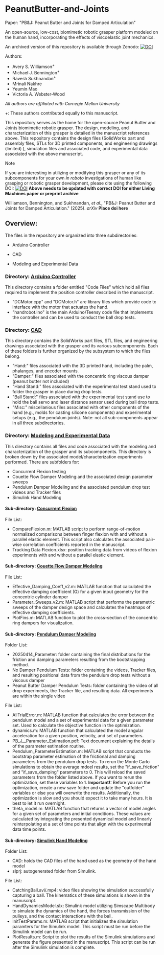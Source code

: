 # PeanutButter-and-Joints
Paper: "PB&J: Peanut Butter and Joints for Damped Articulation"

An open-source, low-cost, biomimetic robotic grasper platform modeled on the human hand, incorporating the effects of viscoelastic joint mechanics.

An archived version of this repository is available through Zenodo: [![DOI](https://zenodo.org/badge/doi/10.5281/zenodo.15257954.svg)](https://doi.org/10.5281/zenodo.15257954) 

Authors:

* Avery S. Williamson<sup>+</sup>
* Michael J. Bennington<sup>+</sup>
* Ravesh Sukhnandan<sup>+</sup>
* Mrinali Nakhre
* Yeumin Mao
* Victoria A. Webster-Wood

<i>All authors are affiliated with Carnegie Mellon University</i>

+: These authors contributed equally to this manuscript.

This repository serves as the home for the open-source Peanut Butter and Joints biomimetic robotic grasper. The design, modeling, and characterization of this grasper is detailed in the manuscript references above. This repository contains the design files (SolidWorks part and assembly files, STLs for 3D printed components, and engineering drawings (limited) ), simulation files and associated code, and experimental data associated with the above manuscript. 

> [!NOTE]
> If you are interesting in utilizing or modifying this grasper or any of its subcomponents for your own <i>in roboto</i> investigations of human like grasping or robotic grasper development, please cite using the following DOI:
> [![DOI](https://zenodo.org/badge/doi/10.5281/zenodo.XXXXXXXX.svg)](https://doi.org/10.5281/zenodo.XXXXXXXX) 
> <b>Above needs to be updated with correct DOI for either Living Machines paper or preprint archive</b>
>
> Williamson, Bennington, and Sukhnandan, <i>et al.</i>, "PB&J: Peanut Butter and Joints for Damped Articulation." (2025). <i>arXiv</i> <b>Place doi here</b>


## Overview:

The files in the repository are organized into three subdirectories:

- Arduino Controller

- CAD

- Modeling and Experimental Data

### Directory: [Arduino Controller](https://github.com/CMU-BORG/PeanutButter-and-Joints/tree/main/Arduino%20Controller)
This directory contains a folder entitled "Code Files" which hold all files required to implement the position controller described in the manuscript. 
 - "DCMotor.cpp" and "DCMotor.h" are library files which provide code to interface with the motor that actuates the hand.
 - "handrobot.ino" is the main Arduino/Teensy code file that implements the controller and can be used to conduct the ball drop tests.
 
### Directory: [CAD](https://github.com/CMU-BORG/PeanutButter-and-Joints/tree/main/CAD)
This directory contains the SolidWorks part files, STL files, and engineering drawings associated with the grasper and its various subcomponents. Each of these folders is further organized by the subsystem to which the files belong.
 - "Hand:" files associated with the 3D printed hand, including the palm, phalanges, and encoder mounts.
 - "Damper:" files associated with the concentric ring viscous damper (peanut butter not included)
 - "Hand Stand:" files associated with the experimental test stand used to folder the grasper in place during drop tests.
 - "Ball Stand:" files associated with the experimental test stand use to hold the ball servo and laser distance sensor used during ball drop tests.
 - "Misc:" miscellanious files associated with other components of the hand (e.g., molds for casting silicone components) and experimental setups (e.g., the pendulum joints).
Note: not all sub-components appear in all three subdirectories.

### Directory: [Modeling and Experimental Data](https://github.com/CMU-BORG/PeanutButter-and-Joints/tree/main/Modeling%20and%20Experimental%20Data)
This directory contains all files and code associated with the modeling and characterization of the grasper and its subcomponents. This directory is broken down by the associated model/characterization experiments performed. There are subfolders for:
 - Concurrent Flexion testing
 - Couette Flow Damper Modeling and the associated design parameter sweeps
 - Pendulum Damper Modeling and the associated pendulum drop test videos and Tracker files
 - Simulink Hand Modeling 
 
#### Sub-directory: [Concurrent Flexion](https://github.com/CMU-BORG/PeanutButter-and-Joints/tree/main/Modeling%20and%20Experimental%20Data/Concurrent%20Flexion) 
File List:
 - CompareFlexion.m: MATLAB script to perform range-of-motion normalized comparisons between finger flexion with and without a parallel elastic element. This script also calculates the associated pair-wise correlation coefficients reported in the manuscript.
 - Tracking Data Flexion.xlsx: position tracking data from videos of flexion experiments with and without a parallel elastic element.
 
#### Sub-directory: [Couette Flow Damper Modeling](https://github.com/CMU-BORG/PeanutButter-and-Joints/tree/main/Modeling%20and%20Experimental%20Data/Couette%20Flow%20Damper%20Modeling) 
File List:
 - Effective_Damping_Coeff_v2.m: MATLAB function that calculated the effective damping coefficient (G) for a given input geometry for the concentric cylinder damper
 - Parameter_Sweeps_v2.m: MATLAB script that performs the parametric sweeps of the damper design space and calculates the heatmaps of effective damping coefficients.
 - PlotFins.m: MATLAB function to plot the cross-section of the concentric ring dampers for visualization.
 
#### Sub-directory: [Pendulum Damper Modeling](https://github.com/CMU-BORG/PeanutButter-and-Joints/tree/main/Modeling%20and%20Experimental%20Data/Pendulum%20Damper%20Modeling)
Folder List:
 - 20250414_Parameter: folder containing the final distributions for the friction and damping parameters resulting from the bootstrapping method.
 - No Damper Pendulum Tests: folder containing the videos, Tracker files, and resulting positional data from the pendulum drop tests without a viscous damper
 - Peanut Butter Damper Pendulum Tests: folder containing the video of all drop experiments, the Tracker file, and resulting data. All experiments are within the single video
 
File List:
 - AllTrialError.m: MATLAB function that calculates the error between the pendulum model and a set of experimental data for a given parameter set. Used to calculate the objective function in the optimization.
 - dynamics.m: MATLAB function that calculated the model angular acceleration for a given position, velocity, and set of parameters.
 - PB_J__Parameter_Estimation.pdf: Text document explaining the details of the parameter estimation routine.
 - Pendulum_ParameterEstimation.m: MATLAB script that conducts the bootstrap parameter estimation of the frictional and damping parameters from the pendulum drop tests. To rerun the Monte Carlo simulations to obtain the average mdoel results, set the "if_save_friction" and "if_save_damping" parameters to 0. This will reload the saved parameters from the folder listed above. If you want to rerun the optimization, set these variables to 1. <b>Important!:</b> Before you run the optimization, create a new save folder and update the "outfolder" variables or else you will overwrite the results. Additionally, the optimization is slow and you should expect it to take many hours. It is best to let it run overnight.
 - theta_model.m: MATLAB function that returns a vector of model angles for a given set of parameters and initial conditions. These values are calculated by integrating the presented dynamical model and linearly reinterpolating at a set of time points that align with the experimental data time points.
 
#### Sub-directory: [Simulink Hand Modeling](https://github.com/CMU-BORG/PeanutButter-and-Joints/tree/main/Modeling%20and%20Experimental%20Data/Simulink%20Hand%20Modeling)
Folder List:
 - CAD: holds the CAD files of the hand used as the geometry of the hand model
 - slprj: autogenerated folder from Simulink.
 
File List: 
 - CatchingBall.avi/.mp4: video files showing the simulation successfully capturing a ball. The kinematics of these simulations is shown in the manuscript.
 - HandDynamicsModel.slx: Simulink model utilizing Simscape Multibody to simulate the dynamics of the hand, the forces transmission of the pulleys, and the contact interactions with the ball.
 - InitTestParams.m: MATLAB script that initializes the simulation paramters for the Simulink model. This script must be run before the Simulink model can be run.
 - PlotResults.m: Script to plot the results of the Simulink simulations and generate the figure presented in the manuscript. This script can be run after the Simulink simulation is complete.
